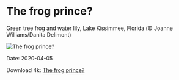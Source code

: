 # The frog prince?

Green tree frog and water lily, Lake Kissimmee, Florida (© Joanne Williams/Danita Delimont)

![The frog prince?](https://bing.com/th?id=OHR.KissimmeeFrog_EN-US2219789542_UHD.jpg&rf=LaDigue_UHD.jpg&pid=hp&w=1024&h=576)

Date: 2020-04-05

Download 4k: [The frog prince?](https://bing.com/th?id=OHR.KissimmeeFrog_EN-US2219789542_UHD.jpg&rf=LaDigue_UHD.jpg&pid=hp&w=3840&h=2160)

